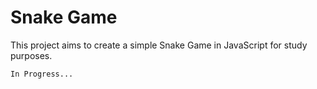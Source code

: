 # Snake Game

This project aims to create a simple Snake Game in JavaScript for study purposes.

`In Progress...`